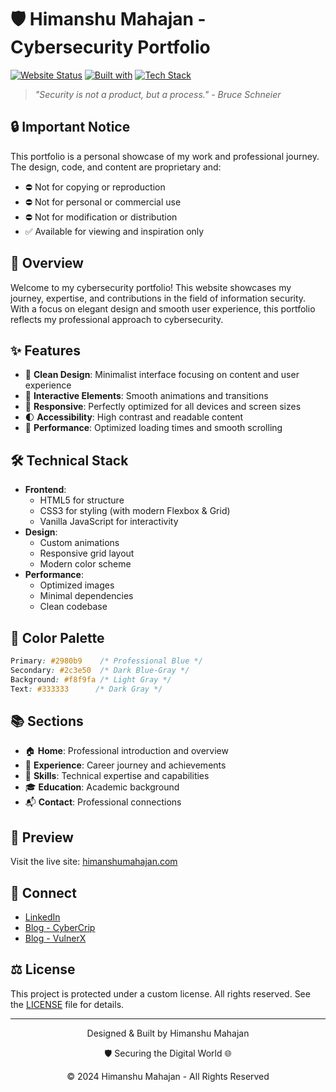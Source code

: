 # 🛡️ Himanshu Mahajan - Cybersecurity Portfolio

[![Website Status](https://img.shields.io/badge/status-live-success)](https://himanshumahajan.com)
[![Built with](https://img.shields.io/badge/built%20with-love%20%26%20coffee-orange)](https://himanshumahajan.com)
[![Tech Stack](https://img.shields.io/badge/tech-HTML%20%7C%20CSS%20%7C%20JS-blue)](https://himanshumahajan.com)

> *"Security is not a product, but a process." - Bruce Schneier*

## 🔒 Important Notice

This portfolio is a personal showcase of my work and professional journey. The design, code, and content are proprietary and:
- ⛔ Not for copying or reproduction
- ⛔ Not for personal or commercial use
- ⛔ Not for modification or distribution
- ✅ Available for viewing and inspiration only

## 🌟 Overview

Welcome to my cybersecurity portfolio! This website showcases my journey, expertise, and contributions in the field of information security. With a focus on elegant design and smooth user experience, this portfolio reflects my professional approach to cybersecurity.

## ✨ Features

- 🎯 **Clean Design**: Minimalist interface focusing on content and user experience
- 🔄 **Interactive Elements**: Smooth animations and transitions
- 📱 **Responsive**: Perfectly optimized for all devices and screen sizes
- 🌓 **Accessibility**: High contrast and readable content
- 🚀 **Performance**: Optimized loading times and smooth scrolling

## 🛠️ Technical Stack

- **Frontend**: 
  - HTML5 for structure
  - CSS3 for styling (with modern Flexbox & Grid)
  - Vanilla JavaScript for interactivity
- **Design**: 
  - Custom animations
  - Responsive grid layout
  - Modern color scheme
- **Performance**: 
  - Optimized images
  - Minimal dependencies
  - Clean codebase

## 🎨 Color Palette

```css
Primary: #2980b9    /* Professional Blue */
Secondary: #2c3e50  /* Dark Blue-Gray */
Background: #f8f9fa /* Light Gray */
Text: #333333      /* Dark Gray */
```

## 📚 Sections

- 🏠 **Home**: Professional introduction and overview
- 💼 **Experience**: Career journey and achievements
- 🎯 **Skills**: Technical expertise and capabilities
- 🎓 **Education**: Academic background
- 📬 **Contact**: Professional connections

## 📱 Preview

Visit the live site: [himanshumahajan.com](https://himanshumahajan.com)


## 🤝 Connect

- [LinkedIn](https://www.linkedin.com/in/himanshu7979)
- [Blog - CyberCrip](https://cybercrip.com)
- [Blog - VulnerX](https://vulnerx.com)

## ⚖️ License

This project is protected under a custom license. All rights reserved.
See the [LICENSE](LICENSE) file for details.

---

<p align="center">Designed & Built by Himanshu Mahajan</p>
<p align="center">🛡️ Securing the Digital World 🌐</p>
<p align="center">© 2024 Himanshu Mahajan - All Rights Reserved</p>
